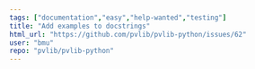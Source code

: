```yaml
---
tags: ["documentation","easy","help-wanted","testing"]
title: "Add examples to docstrings"
html_url: "https://github.com/pvlib/pvlib-python/issues/62"
user: "bmu"
repo: "pvlib/pvlib-python"
---
```


